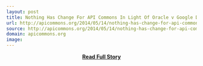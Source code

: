 ```yaml
---
layout: post
title: Nothing Has Change For API Commons In Light Of Oracle v Google Decision
url: http://apicommons.org/2014/05/14/nothing-has-change-for-api-commons-in-light-of-oracle-v-google-decision/
source: http://apicommons.org/2014/05/14/nothing-has-change-for-api-commons-in-light-of-oracle-v-google-decision/
domain: apicommons.org
image: 
---
```


<p></p>
<center><p><a href="http://apicommons.org/2014/05/14/nothing-has-change-for-api-commons-in-light-of-oracle-v-google-decision/" style='padding:25px; font-sze:18px; font-weight: bold;'>Read Full Story</a></p></center>
